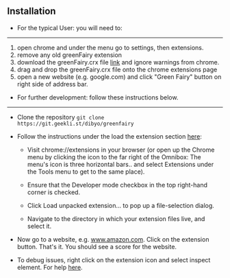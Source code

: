 ## Installation

* For the typical User: you will need to:
-------------------------------------------
  1) open chrome and under the menu go to settings, then extensions.
  2) remove any old greenFairy extension
  3) download the greenFairy.crx file [link](https://git.geekli.st/dibyo/greenfairy/blob/master/greenFairy.crx) and ignore warnings from chrome.
  4) drag and drop the greenFairy.crx file onto the chrome extensions page
  5) open a new website (e.g. google.com) and click "Green Fairy" button on right side of address bar.

* For further development: follow these instructions below.
-----------------------------------------------------------
* Clone the repository `git clone https://git.geekli.st/dibyo/greenfairy`
* Follow the instructions under the load the extension section [here](https://developer.chrome.com/extensions/getstarted):

  * Visit chrome://extensions in your browser (or open up the Chrome menu by clicking the icon to the far right of the Omnibox:  The menu's icon is three horizontal bars.. and select Extensions under the Tools menu to get to the same place).

  * Ensure that the Developer mode checkbox in the top right-hand corner is checked.

  * Click Load unpacked extension… to pop up a file-selection dialog.

  * Navigate to the directory in which your extension files live, and select it.
* Now go to a website, e.g. www.amazon.com. Click on the extension button. That's it. You should see a score for the website.
* To debug issues, right click on the extension icon and select inspect element. For help [here](https://developer.chrome.com/extensions/tut_debugging).